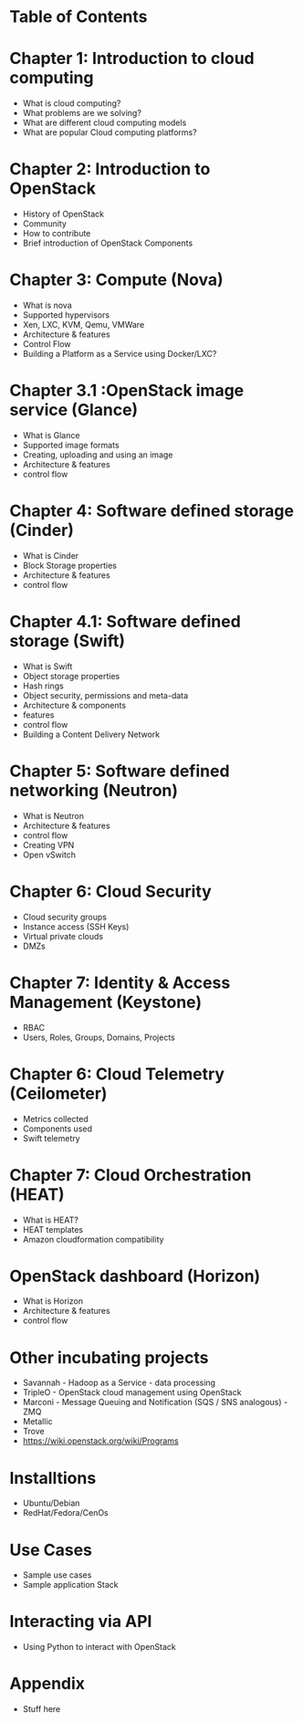 Table of Contents 
=================

# Chapter 1: Introduction to cloud computing
+ What is cloud computing?
+ What problems are we solving?
+ What are different cloud computing models
+ What are popular Cloud computing platforms?

# Chapter 2: Introduction to OpenStack
+ History of OpenStack
+ Community
+ How to contribute
+ Brief introduction of OpenStack Components

# Chapter 3: Compute (Nova)
+ What is nova
+ Supported hypervisors
+ Xen, LXC, KVM, Qemu, VMWare
+ Architecture & features
+ Control Flow
+ Building a Platform as a Service using Docker/LXC?

# Chapter 3.1 :OpenStack image service (Glance)
+ What is Glance
+ Supported image formats
+ Creating, uploading and using an image
+ Architecture & features
+ control flow 

# Chapter 4: Software defined storage (Cinder)
+ What is Cinder
+ Block Storage properties
+ Architecture & features
+ control flow 
  
# Chapter 4.1: Software defined storage (Swift)
+ What is Swift
+ Object storage properties
+ Hash rings
+ Object security, permissions and meta-data
+ Architecture & components
+ features
+ control flow
+ Building a Content Delivery Network
  
# Chapter 5: Software defined networking (Neutron)
+ What is Neutron
+ Architecture & features
+ control flow
+ Creating VPN
+ Open vSwitch

# Chapter 6: Cloud Security
+ Cloud security groups
+ Instance access (SSH Keys)
+ Virtual private clouds
+ DMZs

# Chapter 7: Identity & Access Management (Keystone)
+ RBAC 
+ Users, Roles, Groups, Domains, Projects

# Chapter 6: Cloud Telemetry (Ceilometer)
+ Metrics collected
+ Components used
+ Swift telemetry

# Chapter 7: Cloud Orchestration (HEAT)
+ What is HEAT?
+ HEAT templates
+ Amazon cloudformation compatibility

# OpenStack dashboard (Horizon)
+ What is Horizon
+ Architecture & features
+ control flow   

# Other incubating projects
+ Savannah - Hadoop as a Service - data processing
+ TripleO - OpenStack cloud management using OpenStack
+ Marconi - Message Queuing and Notification (SQS / SNS analogous) - ZMQ
+ Metallic
+ Trove
+ https://wiki.openstack.org/wiki/Programs

# Installtions
+ Ubuntu/Debian
+ RedHat/Fedora/CenOs

# Use Cases
+ Sample use cases
+ Sample application Stack

# Interacting via API
+ Using Python to interact with OpenStack

# Appendix
+ Stuff here
